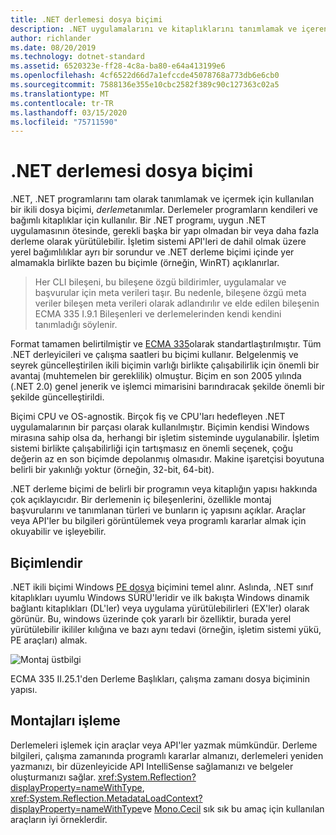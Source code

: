 ```yaml
---
title: .NET derlemesi dosya biçimi
description: .NET uygulamalarını ve kitaplıklarını tanımlamak ve içeren .NET derleme dosya biçimi hakkında bilgi edinin.
author: richlander
ms.date: 08/20/2019
ms.technology: dotnet-standard
ms.assetid: 6520323e-ff28-4c8a-ba80-e64a413199e6
ms.openlocfilehash: 4cf6522d66d7a1efccde45078768a773db6e6cb0
ms.sourcegitcommit: 7588136e355e10cbc2582f389c90c127363c02a5
ms.translationtype: MT
ms.contentlocale: tr-TR
ms.lasthandoff: 03/15/2020
ms.locfileid: "75711590"
---
```

# <a name="net-assembly-file-format"></a>.NET derlemesi dosya biçimi

.NET, .NET programlarını tam olarak tanımlamak ve içermek için kullanılan bir ikili dosya biçimi, *derleme*tanımlar. Derlemeler programların kendileri ve bağımlı kitaplıklar için kullanılır. Bir .NET programı, uygun .NET uygulamasının ötesinde, gerekli başka bir yapı olmadan bir veya daha fazla derleme olarak yürütülebilir. İşletim sistemi API'leri de dahil olmak üzere yerel bağımlılıklar ayrı bir sorundur ve .NET derleme biçimi içinde yer almamakla birlikte bazen bu biçimle (örneğin, WinRT) açıklanırlar.

> Her CLI bileşeni, bu bileşene özgü bildirimler, uygulamalar ve başvurular için meta verileri taşır. Bu nedenle, bileşene özgü meta veriler bileşen meta verileri olarak adlandırılır ve elde edilen bileşenin ECMA 335 I.9.1 Bileşenleri ve derlemelerinden kendi kendini tanımladığı söylenir.

Format tamamen belirtilmiştir ve [ECMA 335](https://www.ecma-international.org/publications/standards/Ecma-335.htm)olarak standartlaştırılmıştır. Tüm .NET derleyicileri ve çalışma saatleri bu biçimi kullanır. Belgelenmiş ve seyrek güncelleştirilen ikili biçimin varlığı birlikte çalışabilirlik için önemli bir avantaj (muhtemelen bir gereklilik) olmuştur. Biçim en son 2005 yılında (.NET 2.0) genel jenerik ve işlemci mimarisini barındıracak şekilde önemli bir şekilde güncelleştirildi.

Biçimi CPU ve OS-agnostik. Birçok fiş ve CPU'ları hedefleyen .NET uygulamalarının bir parçası olarak kullanılmıştır. Biçimin kendisi Windows mirasına sahip olsa da, herhangi bir işletim sisteminde uygulanabilir. İşletim sistemi birlikte çalışabilirliği için tartışmasız en önemli seçenek, çoğu değerin az en son biçimde depolanmış olmasıdır. Makine işaretçisi boyutuna belirli bir yakınlığı yoktur (örneğin, 32-bit, 64-bit).

.NET derleme biçimi de belirli bir programın veya kitaplığın yapısı hakkında çok açıklayıcıdır. Bir derlemenin iç bileşenlerini, özellikle montaj başvurularını ve tanımlanan türleri ve bunların iç yapısını açıklar. Araçlar veya API'ler bu bilgileri görüntülemek veya programlı kararlar almak için okuyabilir ve işleyebilir.

## <a name="format"></a>Biçimlendir

.NET ikili biçimi Windows [PE dosya](https://en.wikipedia.org/wiki/Portable_Executable) biçimini temel alınr. Aslında, .NET sınıf kitaplıkları uyumlu Windows SÜRÜ'leridir ve ilk bakışta Windows dinamik bağlantı kitaplıkları (DL'ler) veya uygulama yürütülebilirleri (EX'ler) olarak görünür. Bu, windows üzerinde çok yararlı bir özelliktir, burada yerel yürütülebilir ikililer kılığına ve bazı aynı tedavi (örneğin, işletim sistemi yükü, PE araçları) almak.

![Montaj üstbilgi](../media/assembly-format/assembly-headers.png)

ECMA 335 II.25.1'den Derleme Başlıkları, çalışma zamanı dosya biçiminin yapısı.

## <a name="process-the-assemblies"></a>Montajları işleme

Derlemeleri işlemek için araçlar veya API'ler yazmak mümkündür. Derleme bilgileri, çalışma zamanında programlı kararlar almanızı, derlemeleri yeniden yazmanızı, bir düzenleyicide API IntelliSense sağlamanızı ve belgeler oluşturmanızı sağlar. <xref:System.Reflection?displayProperty=nameWithType>, <xref:System.Reflection.MetadataLoadContext?displayProperty=nameWithType>ve [Mono.Cecil](https://www.mono-project.com/docs/tools+libraries/libraries/Mono.Cecil/) sık sık bu amaç için kullanılan araçların iyi örneklerdir.
